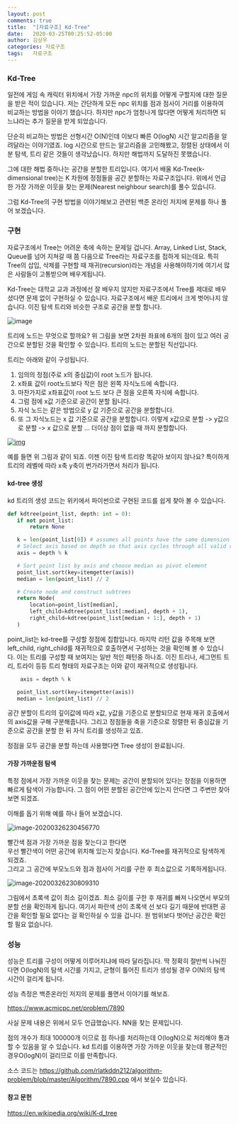 ```yaml
---
layout: post
comments: true
title:  "[자료구조] Kd-Tree"
date:   2020-03-25T00:25:52-05:00
author: 김상우
categories: 자료구조
tags:	자료구조
---
```








### Kd-Tree



 일전에 게임 속 캐릭터 위치에서 가장 가까운 npc의 위치를 어떻게 구할지에 대한 질문을 받은 적이 있습니다. 저는 간단하게 모든 npc 위치를 점과 점사이 거리를 이용하여 비교하는 방법을 이야기 했습니다. 하지만 npc가 엄청나게 많다면 어떻게 처리하면 되느냐라는 추가 질문을 받게 되었습니다. 

 단순히 비교하는 방법은 선형시간 O(N)인데 이보다 빠른 O(logN) 시간 알고리즘을 알려달라는 이야기였죠. log 시간으로 만드는 알고리즘을 고민해봤고, 정렬된 상태에서 이분 탐색, 트리 같은 것들이 생각났습니다. 하지만 해법까지 도달하진 못했습니다.

 그에 대한 해법 중하나는 공간을 분할한 트리입니다. 여기서 배울 Kd-Tree(k-dimensional tree)는 K 차원에 정점들을 공간 분할하는 자료구조입니다. 위에서 언급한 가장 가까운 이웃을 찾는 문제(Nearest neighbour search)를 풀수 있습니다. 

그럼 Kd-Tree의 구현 방법을 이야기해보고 관련된 백준 온라인 저지에 문제를 하나 풀어 보겠습니다.



### 구현

 자료구조에서 Tree는 어려운 축에 속하는 문제일 겁니다. Array, Linked List, Stack, Queue를 넘어 지쳐갈 때 쯤 다음으로 Tree라는 자료구조를 접하게 되는데요. 특히 Tree의 삽입, 삭제를 구현할 때 재귀(recursion)라는 개념을 사용해야하기에 여기서 많은 사람들이 고통받으며 배우게됩니다.



 Kd-Tree는 대학교 교과 과정에선 잘 배우지 않지만 자료구조에서 Tree를 제대로 배우셨다면 문제 없이 구현하실 수 있습니다. 자료구조에서 배운 트리에서 크게 벗어나지 않습니다. 이진 탐색 트리와 비슷한 구조로 공간을 분할 합니다.



![image](https://upload.wikimedia.org/wikipedia/commons/thumb/b/bf/Kdtree_2d.svg/370px-Kdtree_2d.svg.png)

트리에 노드는 무엇으로 할까요? 위 그림을 보면 2차원 좌표에 6개의 점이 있고 여러 공간으로 분할된 것을 확인할 수 있습니다.  트리의 노드는 분할된 직선입니다.

트리는 아래와 같이 구성됩니다.

1. 임의의 정점(주로 x의 중심값)이 root 노드가 됩니다.
2. x좌표 값이 root노드보다 작은 점은 왼쪽 자식노드에 속합니다.
3. 마찬가지로 x좌표값이 root 노드 보다 큰 점을 오른쪽 자식에 속합니다.
4. 그럼 점에 x값 기준으로 공간이 분할 됩니다.
5. 자식 노드는 같은 방법으로 y 값 기준으로 공간을 분할합니다.
6. 또 그 자식노드는 x 값 기준으로 공간을 분할합니다. 이렇게 x값으로 분할 -> y값으로 분할 -> x 값으로 분할 ... 더이상 점이 없을 때 까지 분할합니다.



[![img](https://upload.wikimedia.org/wikipedia/commons/thumb/2/25/Tree_0001.svg/370px-Tree_0001.svg.png)](https://en.wikipedia.org/wiki/File:Tree_0001.svg)

예를 들면 위 그림과 같이 되죠. 이젠 이진 탐색 트리랑 똑같아 보이지 않나요? 특이하게 트리의 레벨에 따라 x축 y축이 번가라가면서 처리가 됩니다. 



#### kd-tree 생성

kd 트리의 생성 코드는 위키에서 파이썬으로 구현된 코드를 쉽게 찾아 볼 수 있습니다.

``` python
def kdtree(point_list, depth: int = 0):
   if not point_list:
       return None

   k = len(point_list[0]) # assumes all points have the same dimension
   # Select axis based on depth so that axis cycles through all valid values
   axis = depth % k

   # Sort point list by axis and choose median as pivot element
   point_list.sort(key=itemgetter(axis))
   median = len(point_list) // 2

   # Create node and construct subtrees
   return Node(
       location=point_list[median],
       left_child=kdtree(point_list[:median], depth + 1),
       right_child=kdtree(point_list[median + 1:], depth + 1)
   )

```



point_list는 kd-tree를 구성할 정점에 집합입니다. 마지막 리턴 값을 주목해 보면 left_child, right_child를 재귀적으로 호출하면서 구성하는 것을 확인해 볼 수 있습니다. 이는 트리를 구성할 때 보여지는 일반 적인 패턴중 하나죠. 이진 트리나, 세그먼트 트리, 트라이 등등 트리 형태의 자료구조는 이와 같이 재귀적으로 생성됩니다.

``` python
	axis = depth % k

   point_list.sort(key=itemgetter(axis))
   median = len(point_list) // 2
```

공간 분할이 트리의 깊이값에 따라 x값, y값을 기준으로 분할되므로 현재 재귀 호출에서의 axis값을 구해 구분해줍니다.  그리고 정점들을 축을 기준으로 정렬한 뒤 중심값을 기준으로 공간을 분할 한 뒤 자식 트리를 생성하고 있죠.

정점을 모두 공간을 분할 하는데 사용했다면 Tree 생성이 완료됩니다.



#### 가장 가까운점 탐색

 특정 점에서 가장 가까운 이웃을 찾는 문제는 공간이 분할되어 있다는 장점을 이용하면 빠르게 탐색이 가능합니다.  그 점이 어떤 분할된 공간안에 있는지 안다면 그 주변만 찾아보면 되겠죠. 



이해를 돕기 위해 예를 하나 들어 보겠습니다.

![image-20200326230456770](C:\Users\arctu\AppData\Roaming\Typora\typora-user-images\image-20200326230456770.png)

빨간색 점과 가장 가까운 점을 찾는다고 한다면   
우선 빨간색이 어떤 공간에 위치해 있는지 찾습니다. Kd-Tree를 재귀적으로 탐색하게 되겠죠.  
그리고 그 공간에 부모노드와 점과 점사이 거리를 구한 후 최소값으로 기록하게됩니다.  

![image-20200326230809310](C:\Users\arctu\AppData\Roaming\Typora\typora-user-images\image-20200326230809310.png)

그림에서 초록색 값이 최소 길이겠죠. 최소 길이를 구한 후 재귀를 빠져 나오면서 부모의 분할 선을 확인하게 됩니다. 여기서 파란색 선이 초록색 선 보다 길기 때문에 반대편 공간을 확인할 필요 없다는 걸 확인하실 수 있을 겁니다. 원 범위보다 벗어난 공간은 확인 할 필요 없습니다.



### 성능



성능은 트리를 구성이 어떻게 이루어지냐에 따라 달라집니다. 딱 정확히 절반씩 나눠진다면 O(logN)의 탐색 시간를 가지고, 균형이 틀어진 트리가 생성될 경우 O(N)의 탐색 시간이 걸리게 됩니다.



성능 측정은 백준온라인 저지의 문제를 풀면서 이야기를 해보죠.

https://www.acmicpc.net/problem/7890

사실 문제 내용은 위에서 모두 언급했습니다. NN을 찾는 문제입니다.

점의 개수가 최대 100000개 이므로 점 하나를 처리하는데 O(logN)으로 처리해야 통과 할 수 있음을 알 수 있습니다. kd 트리를 이용하면 가장 가까운 이웃을 찾는데 평균적인 경우O(logN)이 걸리므로 이를 만족합니다.



소스 코드는 https://github.com/rlatkddn212/algorithm-problem/blob/master/Algorithm/7890.cpp 에서 보실수 있습니다.



#### 참고 문헌

https://en.wikipedia.org/wiki/K-d_tree

